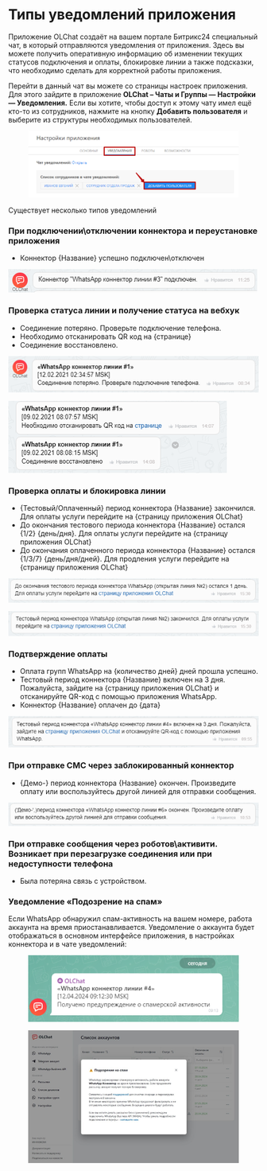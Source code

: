 # Типы уведомлений приложения

Приложение OLChat создаёт на вашем портале Битрикс24 специальный чат, в который отправляются уведомления от приложения. Здесь вы можете получить оперативную информацию об изменении текущих статусов подключения и оплаты, блокировке линии а также подсказки, что необходимо сделать для корректной работы приложения.

Перейти в данный чат вы можете со страницы настроек приложения. Для этого зайдите в приложение **OLChat – Чаты и Группы — Настройки — Уведомления.** Если вы хотите, чтобы доступ к этому чату имел ещё кто-то из сотрудников, нажмите на кнопку **Добавить пользователя** и выберите из структуры необходимых пользователей.

<figure><img src="../../.gitbook/assets/image (313).png" alt=""><figcaption></figcaption></figure>

Существует несколько типов уведомлений

### При подключении\отключении коннектора и переустановке приложения

* Коннектор {Название} успешно подключен\отключен

![](<../../.gitbook/assets/image (727).png>)

### Проверка статуса линии и получение статуса на вебхук

* Соединение потеряно. Проверьте подключение телефона.
* Необходимо отсканировать QR код на {странице}
* Соединение восстановлено.

![](<../../.gitbook/assets/image (97).png>)

![](<../../.gitbook/assets/image (666).png>)

### Проверка оплаты и блокировка линии

* {Тестовый/Оплаченный} период коннектора {Название} закончился. Для оплаты услуги перейдите на {страницу приложения OLChat}
* До окончания тестового периода коннектора {Название} остался {1/2} {день/дня}. Для оплаты услуги перейдите на {страницу приложения OLChat}
* До окончания оплаченного периода коннектора {Название} остался {1/3/7} {день/дня/дней}. Для продления услуги перейдите на {страницу приложения OLChat}

![](<../../.gitbook/assets/image (157).png>)

![](<../../.gitbook/assets/image (519).png>)

### Подтверждение оплаты

* Оплата групп WhatsApp на {количество дней} дней прошла успешно.
* Тестовый период коннектора {Название} включен на 3 дня. Пожалуйста, зайдите на {страницу приложения OLChat} и отсканируйте QR-код с помощью приложения WhatsApp.
* Коннектор {Название} оплачен до {дата}

![](<../../.gitbook/assets/image (288).png>)

### **При отправке СМС через заблокированный коннектор**

* {Демо-} период коннектора {Название} окончен. Произведите оплату или воспользуйтесь другой линией для отправки сообщения.

![](<../../.gitbook/assets/image (125).png>)

### При отправке сообщения через роботов\активити. Возникает при перезагрузке соединения или при недоступности телефона

* Была потеряна связь с устройством.

### Уведомление «Подозрение на спам»

Если WhatsApp обнаружил спам-активность на вашем номере, работа аккаунта на время приостанавливается. Уведомление о аккаунта будет отображаться в основном интерфейсе приложения, в настройках коннектора и в чате уведомлений:

<figure><img src="../../.gitbook/assets/image (2) (1) (1) (1) (1) (1).png" alt=""><figcaption></figcaption></figure>

<figure><img src="../../.gitbook/assets/image (8).png" alt=""><figcaption></figcaption></figure>
